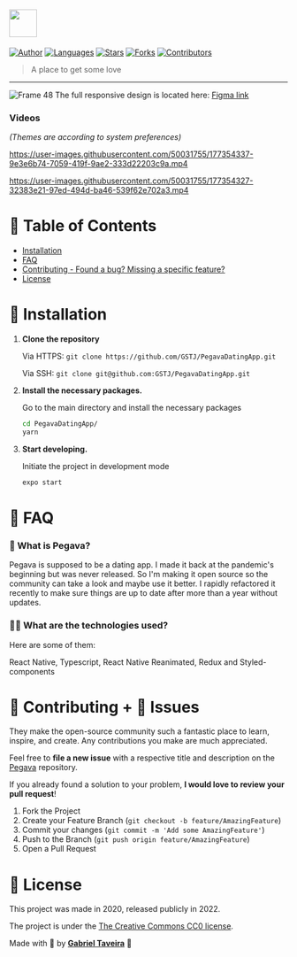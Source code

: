 # <img src="https://user-images.githubusercontent.com/50031755/177243286-0a38a35c-a275-4653-b50d-4dc260aae920.svg" height="50"/>

[![Author](https://img.shields.io/badge/author-GSTJ-F2C702?style=flat-square)](https://github.com/GSTJ)
[![Languages](https://img.shields.io/github/languages/count/GSTJ/PegavaDatingApp?color=%23F2C702&style=flat-square)](#)
[![Stars](https://img.shields.io/github/stars/GSTJ/PegavaDatingApp?color=F2C702&style=flat-square)](https://github.com/GSTJ/PegavaDatingApp/stargazers)
[![Forks](https://img.shields.io/github/forks/GSTJ/PegavaDatingApp?color=%23F2C702&style=flat-square)](https://github.com/GSTJ/PegavaDatingApp/network/members)
[![Contributors](https://img.shields.io/github/contributors/GSTJ/PegavaDatingApp?color=F2C702&style=flat-square)](https://github.com/GSTJ/PegavaDatingApp/graphs/contributors)

> A place to get some love

---

![Frame 48](https://user-images.githubusercontent.com/50031755/177244584-bbe76e07-d679-4d20-a9f5-84ece8a5dcd5.png)
The full responsive design is located here: [Figma link](https://www.figma.com/file/olMKNbKwgVYDVQdDWqzFhR/Pegava?node-id=132%3A359)

### **Videos**

_(Themes are according to system preferences)_

https://user-images.githubusercontent.com/50031755/177354337-9e3e6b74-7059-419f-9ae2-333d22203c9a.mp4

https://user-images.githubusercontent.com/50031755/177354327-32383e21-97ed-494d-ba46-539f62e702a3.mp4

# :pushpin: Table of Contents

- [Installation](#construction_worker-installation)
- [FAQ](#postbox-faq)
- [Contributing - Found a bug? Missing a specific feature?](#tada-contributing--bug-issues)
- [License](#closed_book-license)

# :construction_worker: Installation

1. **Clone the repository**

   Via HTTPS: `git clone https://github.com/GSTJ/PegavaDatingApp.git`

   Via SSH: `git clone git@github.com:GSTJ/PegavaDatingApp.git`

2. **Install the necessary packages.**

   Go to the main directory and install the necessary packages

   ```sh
   cd PegavaDatingApp/
   yarn
   ```

3. **Start developing.**

   Initiate the project in development mode

   ```sh
   expo start
   ```

# :postbox: FAQ

### 🙋‍ What is Pegava?

Pegava is supposed to be a dating app. I made it back at the pandemic's beginning but was never released. So I'm making it open source so the community can take a look and maybe use it better. I rapidly refactored it recently to make sure things are up to date after more than a year without updates.

### 👨‍🔬 What are the technologies used?

Here are some of them:

React Native, Typescript, React Native Reanimated, Redux and Styled-components

# :tada: Contributing + :bug: Issues

They make the open-source community such a fantastic place to learn, inspire, and create. Any contributions you make are much appreciated.

Feel free to **file a new issue** with a respective title and description on the [Pegava](https://github.com/GSTJ/PegavaDatingApp/issues) repository.

If you already found a solution to your problem, **I would love to review your pull request**!

1. Fork the Project
2. Create your Feature Branch (`git checkout -b feature/AmazingFeature`)
3. Commit your changes (`git commit -m 'Add some AmazingFeature'`)
4. Push to the Branch (`git push origin feature/AmazingFeature`)
5. Open a Pull Request

# :closed_book: License

This project was made in 2020, released publicly in 2022.

The project is under the [The Creative Commons CC0 license](https://github.com/GSTJ/PegavaDatingApp/master/LICENSE).

Made with 💖 by [**Gabriel Taveira**](https://github.com/GSTJ) 🚀
